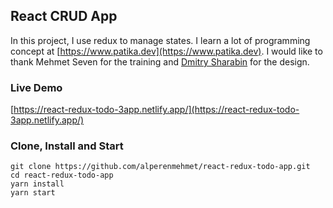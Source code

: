 ## React CRUD App

In this project, I use redux to manage states. I learn a lot of programming concept at [https://www.patika.dev](https://www.patika.dev). I would like to thank Mehmet Seven for the training and [Dmitry Sharabin](https://codepen.io/dmitrysharabin/pen/MWgQNYZ) for the design.

### Live Demo

[https://react-redux-todo-3app.netlify.app/](https://react-redux-todo-3app.netlify.app/)

### Clone, Install and Start

```
git clone https://github.com/alperenmehmet/react-redux-todo-app.git
cd react-redux-todo-app
yarn install
yarn start
```